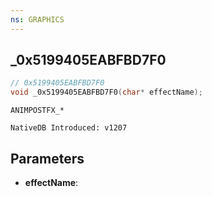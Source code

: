 ```yaml
---
ns: GRAPHICS
---
```

## _0x5199405EABFBD7F0

```c
// 0x5199405EABFBD7F0
void _0x5199405EABFBD7F0(char* effectName);
```

```
ANIMPOSTFX_*

NativeDB Introduced: v1207
```

## Parameters
* **effectName**:
